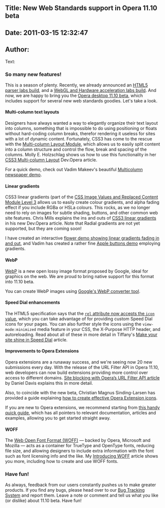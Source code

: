 Title: New Web Standards support in Opera 11.10 beta
----
Date: 2011-03-15 12:32:47
----
Author: 
----
Text:

<h3>So many new features!</h3>

<p>
This is a season of plenty. Recently, we already announced an <a href="http://labs.opera.com/news/2011/02/22/">HTML5 parser labs build</a>, and a <a href="http://labs.opera.com/news/2011/02/28/">WebGL and Hardware acceleration labs build</a>. And now, we are happy to bring you the <a href="http://www.opera.com/browser/next/">Opera desktop 11.10 beta</a>, which includes support for several new web standards goodies. Let&#39;s take a look.
</p>

<h4>Multi-column text layouts</h4>
<p>Designers have always wanted a way to elegantly organize their text layout into columns, something that is impossible to do using positioning or floats without hard-coding column breaks, therefor rendering it useless for sites with a lot of dynamic content. Fortunately, CSS3 has come to the rescue with the <a href="http://www.w3.org/TR/css3-multicol/">Multi-column Layout Module</a>, which allows us to easily split content into a column structure and control the flow, break and spacing of the columns. Molly E. Holzschlag shows us how to use this functionality in her <a href="http://dev.opera.com/articles/view/css3-multi-column-layout/">CSS3 Multi-column Layout</a> Dev.Opera article.</p>

<p>For a quick demo, check out Vadim Makeev&#39;s beautiful <a href="http://people.opera.com/pepelsbey/experiments/multicol/">Multicolumn newspaper demo</a>.</p>

<h4>Linear gradients</h4>

<p>CSS3 linear gradients (part of the <a href="http://www.w3.org/TR/2011/WD-css3-images-20110217/">CSS Image Values and Replaced Content Module Level 3</a> allows us to easily create colour gradients, and alpha fading effect if you include RGBa or HSLa colours. This rocks, as we no longer need to rely on images for subtle shading, buttons, and other common web site features. Chris Mills explains the ins and outs of <a href="http://dev.opera.com/articles/view/css3-linear-gradients/">CSS3 linear gradients</a> in his new Dev.Opera article. Note that Radial gradients are not yet supported, but they are coming soon!</p>

<p>I have created an interactive <a href="http://people.opera.com/zibin/gradient/">flower demo showing linear gradients fading in and out</a>, and Vadim has created a rather fine <a href="http://people.opera.com/pepelsbey/experiments/apple-menu/">Apple buttons demo</a> employing gradients.
</p>


<h4>WebP</h4>

<p>
<a href="http://code.google.com/speed/webp/">WebP</a> is a new open lossy image format proposed by Google, ideal for graphics on the web. We are proud to bring native support for this format into 11.10 beta.</p>

<p>You can create WebP images using <a href="http://code.google.com/speed/webp/download.html">Google&#39;s WebP converter tool</a>.</p>

<h4>Speed Dial enhancements</h4>

<p>
The HTML5 specification says that the <a href="http://www.whatwg.org/specs/web-apps/current-work/multipage/links.html#rel-icon"><code>rel</code> attribute now accepts the <code>icon</code> value</a>, which you can take advantage of for providing custom Speed Dial icons for your pages. You can also further style the icons using the <code>view-mode:minimized</code> media feature in your CSS, the X-Purpose HTTP header, and autoreloading. Read about all of these in more detail in Tiffany&#39;s <a href="http://dev.opera.com/articles/view/opera-speed-dial-enhancements/">Make your site shine in Speed Dial</a> article. 
</p>

<h4>Improvements to Opera Extensions</h4>

<p>Opera extensions are a runaway success, and we&#39;re seeing now 20 new submissions every day. With the release of the URL Filter API in Opera 11.10, web developers can now build extensions providing more control over access to different domains. <a href="http://dev.opera.com/articles/view/site-blocking-with-operas-url-filter-api/">Site blocking with Opera’s URL Filter API article</a> by Daniel Davis explains this in more detail.</p>

<p>Also, to coincide with the new beta, Christian Magnus Sinding-Larsen has provided a guide explaining <a href="http://dev.opera.com/articles/view/creating-effective-opera-extension-icons/">how to create effective Opera Extension icons</a>.
</p>

<p>If you are new to Opera extensions, we recommend starting from <a href="http://dev.opera.com/articles/view/opera-extensions-quick-documentation-overview/">this handy quick guide</a>, which has all pointers to relevant documentation, articles and examples, allowing you to get started straight away.</p>

<h4>WOFF</h4>
<p>The <a href="http://www.w3.org/TR/WOFF/">Web Open Font Format (WOFF)</a> &#x2014; backed by Opera, Microsoft and Mozilla &#x2014; acts as a container for TrueType and OpenType fonts, reducing file size, and allowing designers to include extra information with the font such as font licensing info and the like. My <a href="http://dev.opera.com/articles/view/introducing-woff-web-open-font-format/">Introducing WOFF</a> article shows you more, including how to create and use WOFF fonts.</p>

<h3>Have fun!</h3>
<p>As always, feedback from our users constantly pushes us to make greater products. If you find any bugs, please head over to our <a href="https://bugs.opera.com/wizard">Bug Tracking System</a> and report them. Leave a note or comment and tell us what you like (or dislike) about 11.10 beta. Have fun!
</p>
